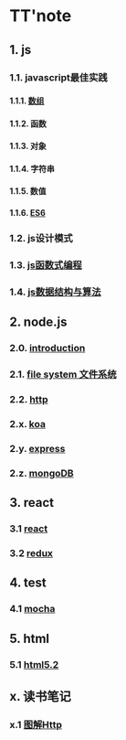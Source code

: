 # TT'note

## 1. js

### 1.1. javascript最佳实践

#### 1.1.1. [数组](https://github.com/ivyTa/ivyTa.github.io/blob/master/js/array/array.md)


#### 1.1.2. 函数
#### 1.1.3. 对象
#### 1.1.4. 字符串
#### 1.1.5. 数值

#### 1.1.6. [ES6](https://github.com/ivyTa/ivyTa.github.io/blob/master/js/ES6/ES6.md)

### 1.2. js设计模式

### 1.3. [js函数式编程](https://github.com/ivyTa/ivyTa.github.io/blob/master/functionalProgramming/functionalProgramming.md)

### 1.4. [js数据结构与算法](https://github.com/ivyTa/ivyTa.github.io/blob/master/js数据结构与算法/readme.md)

## 2. node.js

### 2.0. [introduction](https://github.com/ivyTa/ivyTa.github.io/blob/master/node/00-introduction/introduction.md)
### 2.1. [file system 文件系统](https://github.com/ivyTa/ivyTa.github.io/blob/master/node/01-fileSystem/fileSystem.md)
### 2.2. [http](https://github.com/ivyTa/ivyTa.github.io/blob/master/node/02-http/http.md)
### 2.x. [koa](https://github.com/ivyTa/ivyTa.github.io/blob/master/node/koaDemo/readme.md)
### 2.y. [express](https://github.com/ivyTa/ivyTa.github.io/blob/master/node/expressAPI/API.md)
### 2.z. [mongoDB](https://github.com/ivyTa/ivyTa.github.io/blob/master/node/mongoDB/readme.md)


## 3. react

### 3.1 [react](https://github.com/ivyTa/ivyTa.github.io/blob/master/react/react.md) 
### 3.2 [redux](https://github.com/ivyTa/ivyTa.github.io/blob/master/react/redux.md)

## 4. test

### 4.1 [mocha](https://github.com/ivyTa/ivyTa.github.io/blob/master/test/mocha/mocha.md)

## 5. html

### 5.1 [html5.2](https://github.com/ivyTa/ivyTa.github.io/blob/master/html/01-html5.2.md)

## x. 读书笔记

### x.1 [图解Http]()
